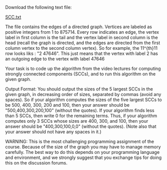 Download the following text file:

[SCC.txt](https://d18ky98rnyall9.cloudfront.net/_410e934e6553ac56409b2cb7096a44aa_SCC.txt?Expires=1576972800&Signature=VZyn~unMLZWfjDPmfJRUdwqrkVfkvsQj9o-duhrjVtO5UP0Z9781-PAYBvn9GIz-160bNjfyZMJPpDCpSDkQPyLhG4Y5q7ivQI70gsn8pL1iqKPTUmvoqkuTcfke82ceO89xSAOVMaBeJeY0wQyXexYWc3pC2A1m2b9YzhbYoYM_&Key-Pair-Id=APKAJLTNE6QMUY6HBC5A)

The file contains the edges of a directed graph. Vertices are labeled as positive integers from 1 to 875714. Every row indicates an edge, the vertex label in first column is the tail and the vertex label in second column is the head (recall the graph is directed, and the edges are directed from the first column vertex to the second column vertex). So for example, the 11^{th}11 row looks liks : "2 47646". This just means that the vertex with label 2 has an outgoing edge to the vertex with label 47646

Your task is to code up the algorithm from the video lectures for computing strongly connected components (SCCs), and to run this algorithm on the given graph.

Output Format: You should output the sizes of the 5 largest SCCs in the given graph, in decreasing order of sizes, separated by commas (avoid any spaces). So if your algorithm computes the sizes of the five largest SCCs to be 500, 400, 300, 200 and 100, then your answer should be "500,400,300,200,100" (without the quotes). If your algorithm finds less than 5 SCCs, then write 0 for the remaining terms. Thus, if your algorithm computes only 3 SCCs whose sizes are 400, 300, and 100, then your answer should be "400,300,100,0,0" (without the quotes). (Note also that your answer should not have any spaces in it.)

WARNING: This is the most challenging programming assignment of the course. Because of the size of the graph you may have to manage memory carefully. The best way to do this depends on your programming language and environment, and we strongly suggest that you exchange tips for doing this on the discussion forums.